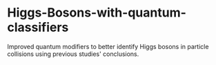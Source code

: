 # Higgs-Bosons-with-quantum-classifiers
Improved quantum modifiers to better identify Higgs bosons in particle collisions using previous studies' conclusions.
